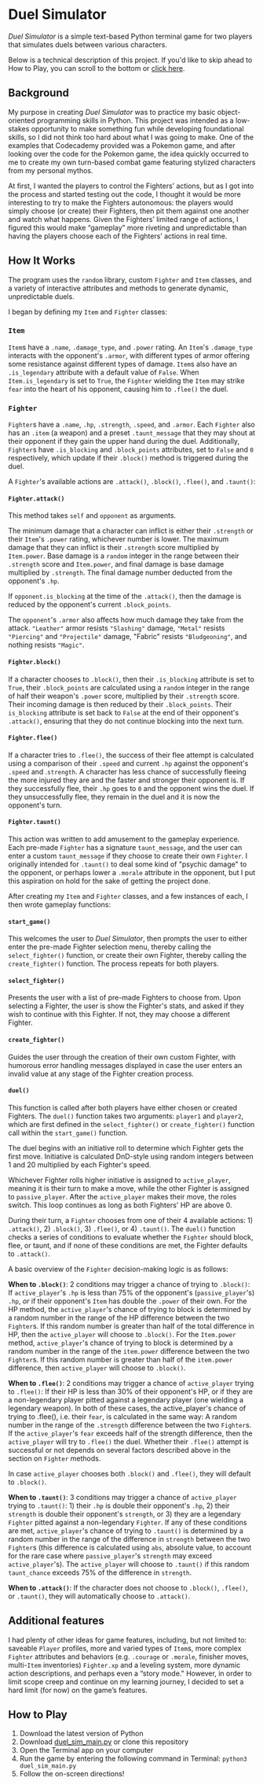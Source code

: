 # Duel Simulator
_Duel Simulator_ is a simple text-based Python terminal game for two players that simulates duels between various characters.

Below is a technical description of this project. If you'd like to skip ahead to How to Play, you can scroll to the bottom or [click here](#how-to-play).

## Background
My purpose in creating _Duel Simulator_ was to practice my basic object-oriented programming skills in Python. This project was intended as a low-stakes opportunity to make something fun while developing foundational skills, so I did not think too hard about what I was going to make. One of the examples that Codecademy provided was a Pokemon game, and after looking over the code for the Pokemon game, the idea quickly occurred to me to create my own turn-based combat game featuring stylized characters from my personal mythos.

At first, I wanted the players to control the Fighters’ actions, but as I got into the process and started testing out the code, I thought it would be more interesting to try to make the Fighters autonomous: the players would simply choose (or create) their Fighters, then pit them against one another and watch what happens. Given the Fighters’ limited range of actions, I figured this would make “gameplay” more riveting and unpredictable than having the players choose each of the Fighters’ actions in real time.

## How It Works
The program uses the ``random`` library, custom ``Fighter`` and ``Item`` classes, and a variety of interactive attributes and methods to generate dynamic, unpredictable duels.

I began by defining my ``Item`` and ``Fighter`` classes: 

### ``Item``
``Item``s have a ``.name``, ``.damage_type``, and ``.power`` rating. An ``Item``'s ``.damage_type`` interacts with the opponent's ``.armor``, with different types of armor offering some resistance against different types of damage. ``Item``s also have an ``.is_legendary`` attribute with a default value of ``False``. When ``Item.is_legendary`` is set to ``True``, the ``Fighter`` wielding the ``Item`` may strike ``fear`` into the heart of his opponent, causing him to ``.flee()`` the duel.

### ``Fighter``
``Fighter``s have a ``.name``, ``.hp``, ``.strength``, ``.speed``, and ``.armor``. Each ``Fighter`` also has an ``.item`` (a weapon) and a preset ``.taunt_message`` that they may shout at their opponent if they gain the upper hand during the duel. Additionally, ``Fighter``s have ``.is_blocking`` and ``.block_points`` attributes, set to ``False`` and ``0`` respectively, which update if their ``.block()`` method is triggered during the duel.

A ``Fighter``'s available actions are ``.attack()``, ``.block()``, ``.flee()``, and ``.taunt()``:

#### ``Fighter.attack()``
This method takes ``self`` and ``opponent`` as arguments. 

The minimum damage that a character can inflict is either their ``.strength`` or their ``Item``'s ``.power`` rating, whichever number is lower. The maximum damage that they can inflict is their ``.strength`` score multiplied by ``Item.power``. Base damage is a ``random`` integer in the range between their ``.strength`` score and ``Item.power``, and final damage is base damage multiplied by ``.strength``. The final damage number deducted from the opponent's ``.hp``. 

If ``opponent.is_blocking`` at the time of the ``.attack()``, then the damage is reduced by the opponent's current ``.block_points``.

The ``opponent``'s ``.armor`` also affects how much damage they take from the attack. ``"Leather"`` armor resists ``"Slashing"`` damage, ``"Metal"`` resists `"Piercing"` and `"Projectile"` damage, "Fabric" resists `"Bludgeoning"`, and nothing resists `"Magic"`.

#### `Fighter.block()`
If a character chooses to `.block()`, then their `.is_blocking` attribute is set to `True`, their `.block_points` are calculated using a `random` integer in the range of half their weapon's `.power` score, multiplied by their `.strength` score. Their incoming damage is then reduced by their `.block_points`. Their `is_blocking` attribute is set back to `False` at the end of their opponent's `.attack()`, ensuring that they do not continue blocking into the next turn.

#### `Fighter.flee()`
If a character tries to `.flee()`, the success of their flee attempt is calculated using a comparison of their `.speed` and current `.hp` against the opponent's `.speed` and .`strength`. A character has less chance of successfully fleeing the more injured they are and the faster and stronger their opponent is. If they successfully flee, their `.hp` goes to `0` and the opponent wins the duel. If they unsuccessfully flee, they remain in the duel and it is now the opponent's turn.

#### `Fighter.taunt()`
This action was written to add amusement to the gameplay experience. Each pre-made `Fighter` has a signature `taunt_message`, and the user can enter a custom `taunt_message` if they choose to create their own `Fighter`. I originally intended for `.taunt()` to deal some kind of "psychic damage" to the opponent, or perhaps lower a `.morale` attribute in the opponent, but I put this aspiration on hold for the sake of getting the project done.

After creating my `Item` and `Fighter` classes, and a few instances of each, I then wrote gameplay functions:

#### `start_game()`
This welcomes the user to _Duel Simulator_, then prompts the user to either enter the pre-made Fighter selection menu, thereby calling the `select_fighter()` function, or create their own Fighter, thereby calling the `create_fighter()` function. The process repeats for both players.

#### `select_fighter()`
Presents the user with a list of pre-made Fighters to choose from. Upon selecting a Fighter, the user is show the Fighter's stats, and asked if they wish to continue with this Fighter. If not, they may choose a different Fighter.

#### `create_fighter()`
Guides the user through the creation of their own custom Fighter, with humorous error handling messages displayed in case the user enters an invalid value at any stage of the Fighter creation process.

#### `duel()`
This function is called after both players have either chosen or created Fighters. The `duel()` function takes two arguments: `player1` and `player2`, which are first defined in the `select_fighter()` or `create_fighter()` function call within the `start_game()` function.

The duel begins with an initiative roll to determine which Fighter gets the first move. Initiative is calculated DnD-style using random integers between 1 and 20 multiplied by each Fighter's speed.

Whichever Fighter rolls higher initiative is assigned to `active_player`, meaning it is their turn to make a move, while the other Fighter is assigned to `passive_player`. After the `active_player` makes their move, the roles switch. This loop continues as long as both Fighters' HP are above 0.

During their turn, a `Fighter` chooses from one of their 4 available actions: 1) `.attack()`, 2) `.block()`, 3) `.flee()`, or 4) `.taunt()`. The `duel()` function checks a series of conditions to evaluate whether the `Fighter` should block, flee, or taunt, and if none of these conditions are met, the Fighter defaults to `.attack()`. 

A basic overview of the `Fighter` decision-making logic is as follows:

**When to `.block()`**: 2 conditions may trigger a chance of trying to `.block()`: If `active_player`'s `.hp` is less than 75% of the opponent's (`passive_player`'s) `.hp`, _or_ if their opponent's `Item` has double the `.power` of their own. For the HP method, the `active_player`'s chance of trying to block is determined by a random number in the range of the HP difference between the two `Fighter`s. If this random number is greater than half of the total difference in HP, then the `active_player` will choose to `.block()`. For the `Item.power` method, `active_player`'s chance of trying to block is determined by a random number in the range of the `item.power` difference between the two `Fighter`s. If this random number is greater than half of the `item.power` difference, then `active_player` will choose to `.block()`.

**When to `.flee()`**: 2 conditions may trigger a chance of `active_player` trying to `.flee()`: If their HP is less than 30% of their opponent's HP, or if they are a non-legendary player pitted against a legendary player (one wielding a legendary weapon). In both of these cases, the active_player's chance of trying to .flee(), i.e. their `fear`, is calculated in the same way: A random number in the range of the `.strength` difference between the two `Fighter`s. If the `active_player`'s `fear` exceeds half of the strength difference, then the `active_player` will try to `.flee()` the duel. Whether their `.flee()` attempt is successful or not depends on several factors described above in the section on `Fighter` methods.

In case `active_player` chooses both `.block()` and `.flee()`, they will default to `.block()`.

**When to `.taunt()`**: 3 conditions may trigger a chance of `active_player` trying to `.taunt()`: 1) their `.hp` is double their opponent's `.hp`, 2) their `strength` is double their opponent's `strength`, or 3) they are a legendary `Fighter` pitted against a non-legendary `Fighter`. If any of these conditions are met, `active_player`'s chance of trying to `.taunt()` is determined by a random number in the range of the difference in `strength` between the two `Fighter`s (this difference is calculated using `abs`, absolute value, to account for the rare case where `passive_player`'s `strength` may exceed `active_player`'s). The `active_player` will choose to `.taunt()` if this random `taunt_chance` exceeds 75% of the difference in `strength`.

**When to `.attack()`**: If the character does not choose to `.block()`, `.flee()`, or `.taunt()`, they will automatically choose to `.attack()`.

## Additional features
I had plenty of other ideas for game features, including, but not limited to: saveable ``Player`` profiles, more and varied types of ``Item``s, more complex ``Fighter`` attributes and behaviors (e.g. `.courage` or `.morale`, finisher moves, multi-`Item` inventories) ``Fighter.xp`` and a leveling system, more dynamic action descriptions, and perhaps even a “story mode." However, in order to limit scope creep and continue on my learning journey, I decided to set a hard limit (for now) on the game’s features.

## How to Play
1. Download the latest version of Python
2. Download [duel_sim_main.py]((https://github.com/garminson/duel_simulator/blob/main/duel_sim_main.py)) or clone this repository
3. Open the Terminal app on your computer
4. Run the game by entering the following command in Terminal: `python3 duel_sim_main.py`
5. Follow the on-screen directions!
